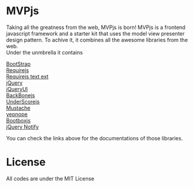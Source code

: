 MVPjs
=============
Taking all the greatness from the web, MVPjs is born! MVPjs is a frontend javascript framework and a starter kit that uses the model view presenter design pattern.  To achive it, it combines all the awesome libraries from the web.<br>
Under the unmbrella it contains 

<a href='http://twitter.github.com/bootstrap/'>BootStrap</a><br>
<a href='http://requirejs.org/'>Requirejs</a><br>
<a href='https://github.com/requirejs/text'>Requirejs text ext</a><br>
<a href='http://jquery.com'>jQuery</a><br>
<a href='http://jqueryui.com'>jQueryUI</a><br>
<a href='http://backbonejs.org/'>BackBonejs</a><br>
<a href='underscorejs.org'>UnderScorejs</a><br>
<a href='http://mustache.github.com'>Mustache</a><br>
<a href='http://yepnopejs.com'>yepnope</a><br>
<a href='http://bootboxjs.com/'>Bootboxjs</a><br>
<a href='https://github.com/ehynds/jquery-notify'>jQuery Notify</a><br>

You can check the links above for the documentations of those libraries.

License
======
All codes are under the MIT License

